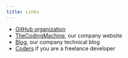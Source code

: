 ```yaml
---
title: Links
---
```


* [GitHub organization](https://github.com/aenthill)
* [TheCodingMachine](https://www.thecodingmachine.com/), our company website
* [Blog](https://thecodingmachine.io/), our company technical blog
* [Coders](https://coders.thecodingmachine.com/) if you are a freelance developer